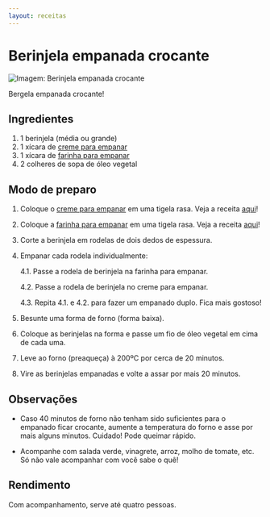 ```yaml
---
layout: receitas
---
```


# Berinjela empanada crocante

![Imagem: Berinjela empanada crocante](https://panelaverde.github.io/receitas/img/berinjela_empanada_crocante.jpg)

Bergela empanada crocante!

## Ingredientes

1. 1 berinjela (média ou grande)
2. 1 xícara de [creme para empanar](https://panelaverde.github.io/receitas/preparo_para_empanar.html)
3. 1 xícara de [farinha para empanar](https://panelaverde.github.io/receitas/preparo_para_empanar.html)
4. 2 colheres de sopa de óleo vegetal

## Modo de preparo

1. Coloque o [creme para empanar](https://panelaverde.github.io/receitas/preparo_para_empanar.html) em uma tigela rasa. Veja a receita [aqui](https://panelaverde.github.io/receitas/preparo_para_empanar.html)!
2. Coloque a [farinha para empanar](https://panelaverde.github.io/receitas/preparo_para_empanar.html) em uma tigela rasa. Veja a receita [aqui](https://panelaverde.github.io/receitas/preparo_para_empanar.html)!
3. Corte a berinjela em rodelas de dois dedos de espessura.
4. Empanar cada rodela individualmente:
   
   4.1. Passe a rodela de berinjela na farinha para empanar.
   
   4.2. Passe a rodela de berinjela no creme para empanar.
   
   4.3. Repita 4.1. e 4.2. para fazer um empanado duplo. Fica mais gostoso! <i class="fas fa-laugh"></i>
   
5. Besunte uma forma de forno (forma baixa).
6. Coloque as berinjelas na forma e passe um fio de óleo vegetal em cima de cada uma.
7. Leve ao forno (preaqueça) à 200ºC por cerca de 20 minutos.
8. Vire as berinjelas empanadas e volte a assar por mais 20 minutos.

## Observações

* Caso 40 minutos de forno não tenham sido suficientes para o empanado ficar crocante, aumente a temperatura do forno e asse por mais alguns minutos. Cuidado! Pode queimar rápido.

* Acompanhe com salada verde, vinagrete, arroz, molho de tomate, etc. Só não vale acompanhar com você sabe o quê! <i class="fas fa-seedling"></i> <i class="fas fa-laugh-wink"></i>

## Rendimento

Com acompanhamento, serve até quatro pessoas.
